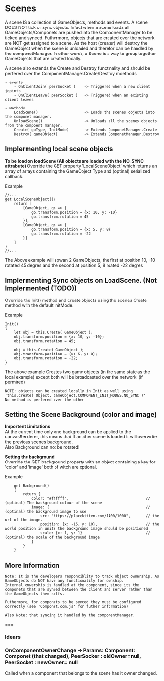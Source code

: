 # Scenes
A scene IS a collection of GameObjects, methods and events.
A scene DOES NOT tick or sync objects. Infact when a 
scene loads all GameObjects/Componets are pushed into
the ComponentManager to be ticked and synced. 
Futhermore, objects that are created over the network 
are NOT get assigned to a scene. As the host (creater) will
destroy the GameObject when the scene is unloaded and 
therefor can be handled by the componetManager. 
In other words, a Scene is a way to group together GameObjects
that are created locally.

A scene also extends the Create and Destroy functinality and should be
perfered over the ComponentManager.Create/Destroy moethods.

```
- events
	- OnClientJoin( peerSocket )	-> Triggered when a new client jopints
	- OnClientLeave( peerSocket )	-> Triggered when an existing client leaves

- Methods
	LoadScene()						-> Loads the scenes objects into the componet manager.
	UnloadScene()					-> Unloads all the scenes objects from the compoent manager.
	Create( goType, InitMode)		-> Extends ComponetManager.Create
	Destroy( gameObject)			-> Extends ComponetManager.Destroy

```

## Implermenting local scene objects
**To be load on loadScene (All objects are loaded with the NO_SYNC attrabute)**
Override the GET property 'LocalSceneObject' which returns an array of arrays containing the 
GameObject Type and (optinal) serialized callback.

Example
```
//...
get LocalSceneObject(){
	return [
		[GameObject, go => {
			go.transform.position = {x: 10, y: -10}
			go.transfrom.rotation = 45
		}],
		[GameObject, go => {
			go.transform.position = {x: 5, y: 8}
			go.transfrom.rotation = -22
		}]
	]
}
//...

```
The Above example will spwan 2 GameObjects, the first at position 10, -10 rotated 45 degres
and the second at position 5, 8 roated -22 degres

## Implermenting Sync objects on LoadScene. (Not Implermented (TODO))
Override the Init() method and create objects using the scenes Create method with the default InitMode.

Example
```
Init()
{
	let obj = this.Create( GameObject );
	obj.transform.position = {x: 10, y: -10};
	obj.transform.rotation = 45;

	obj = this.Create( GameObject );
	obj.transform.position = {x: 5, y: 8};
	obj.transform.rotation = -22;
}
```
The above example Creates two game objects (in the same state as the local example)
except both will be broadcasted over the network. (if permited)

```
NOTE: objects can be created locally in Init as well using 
'this.create( Object, GameObject.COMPONENT_INIT_MODES.NO_SYNC )'
No method is perfered over the other
```

## Setting the Scene Background (color and image)
**Importent Limitations**  
At the current time only one background can be applied to the canvasRenderer,
this means that if another scene is loaded it will overwrite the previous scenes
background.  
Also Background can not be rotated!  

**Setting the background**  
Override the GET background property with an object containing a key for 'color' and 'image'
both of witch are optional.

Example
```
    get Background()
    {
        return {
            color: "#ffffff",                                   // (optinal) The background colour of the scene
            image: {                                            // (optinal) the background image to use
                src: "https://placekitten.com/1400/1000",       // the url of the image.
                position: {x: -15, y: 10},                      // the world position in units the background image should be positioned
                scale: {x: 1, y: 1}                             // (optinal) the scale of the background image
            }
        }
    }
```

## More Information
```
Note: It is the developers responciblity to track object ownership. As GameObjects do NOT have any functionality for ownship. 
Internal onwership is handled at the component, since its the componets that are synced between the client and server rather than the GameObjects them selfs.

Futhermore, for componets to be synced they must be configured correctly (see 'Componet.com.js' for futher information)

Also Note: that syncing it handled by the componentManager.
```






===
### Idears

### OnComponentOwnerChange -> Params: Component: Componet (that changed), PeerSocker : oldOwner=null, PeerSocket : newOwner= null
Called when a component that belongs to the scene has it owner changed.


